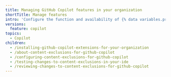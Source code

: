 ```yaml
---
title: Managing GitHub Copilot features in your organization
shortTitle: Manage features
intro: 'Configure the function and availability of {% data variables.product.prodname_copilot %} features in your organization.'
versions:
  feature: copilot
topics:
  - Copilot
children:
  - /installing-github-copilot-extensions-for-your-organization
  - /about-content-exclusions-for-github-copilot
  - /configuring-content-exclusions-for-github-copilot
  - /testing-changes-to-content-exclusions-in-your-ide
  - /reviewing-changes-to-content-exclusions-for-github-copilot
---
```


